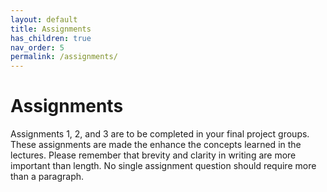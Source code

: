 ```yaml
---
layout: default
title: Assignments
has_children: true
nav_order: 5
permalink: /assignments/
---
```


<h1>Assignments</h1>

Assignments 1, 2, and 3 are to be completed in your final project groups. These assignments are made the enhance the concepts learned in the lectures. Please remember that brevity and clarity in writing are more important than length. No single assignment question should require more than a paragraph.
